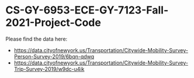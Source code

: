 # CS-GY-6953-ECE-GY-7123-Fall-2021-Project-Code

Please find the data here:

- https://data.cityofnewyork.us/Transportation/Citywide-Mobility-Survey-Person-Survey-2019/6bqn-qdwq
- https://data.cityofnewyork.us/Transportation/Citywide-Mobility-Survey-Trip-Survey-2019/w9dc-u4ik

